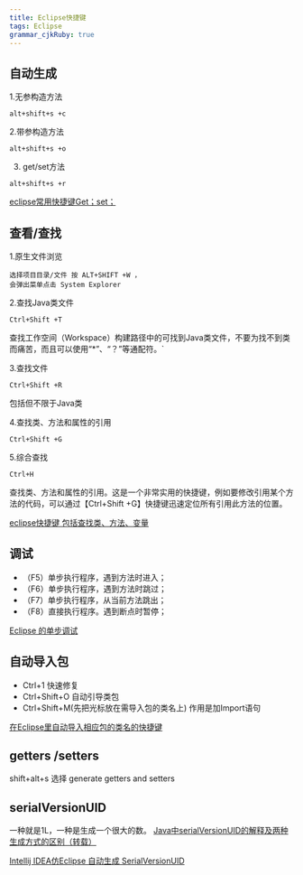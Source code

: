 ```yaml
---
title: Eclipse快捷键
tags: Eclipse
grammar_cjkRuby: true
---
```


## 自动生成
1.无参构造方法 
```
alt+shift+s +c
```
2.带参构造方法
```
alt+shift+s +o
```
3. get/set方法
```
alt+shift+s +r
```

[eclipse常用快捷键Get；set；](http://blog.csdn.net/agonie201218/article/details/45439719)
## 查看/查找
1.原生文件浏览
```
选择项目目录/文件 按 ALT+SHIFT +W ，
会弹出菜单点击 System Explorer
```

2.查找Java类文件
```
Ctrl+Shift +T     
```
查找工作空间（Workspace）构建路径中的可找到Java类文件，不要为找不到类而痛苦，而且可以使用“*”、“？”等通配符。`
  
3.查找文件
```
Ctrl+Shift +R
```
包括但不限于Java类

4.查找类、方法和属性的引用
```
Ctrl+Shift +G
```
5.综合查找
```
Ctrl+H
```

 查找类、方法和属性的引用。这是一个非常实用的快捷键，例如要修改引用某个方法的代码，可以通过【Ctrl+Shift +G】快捷键迅速定位所有引用此方法的位置。
 
 [eclipse快捷键 包括查找类、方法、变量](http://blog.csdn.net/chushoutaizhong/article/details/51997929)
 
 ## 调试
 
* （F5）单步执行程序，遇到方法时进入；
* （F6）单步执行程序，遇到方法时跳过；
* （F7）单步执行程序，从当前方法跳出；
* （F8）直接执行程序。遇到断点时暂停；

[Eclipse 的单步调试](http://www.cnblogs.com/mq0036/p/3780538.html)

## 自动导入包

* Ctrl+1 快速修复 
* Ctrl+Shift+O 自动引导类包 
* Ctrl+Shift+M(先把光标放在需导入包的类名上) 作用是加Import语句 

[在Eclipse里自动导入相应包的类名的快捷键](http://blog.csdn.net/hevicky/article/details/7239977)

##  getters /setters 

shift+alt+s 选择 generate getters and setters 

## serialVersionUID

一种就是1L，一种是生成一个很大的数。
[Java中serialVersionUID的解释及两种生成方式的区别（转载）](http://www.cnblogs.com/mayi1/p/5760984.html)

[Intellij IDEA仿Eclipse 自动生成 SerialVersionUID](http://blog.csdn.net/felix_ou/article/details/54024382)